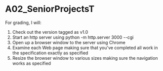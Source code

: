 # A02_SeniorProjectsT

For grading, I will:

1. Check out the version tagged as v1.0
2. Start an http server using python -m http.server 3000 --cgi
3. Open up a browser window to the server using Chrome
4. Examine each Web page making sure that you've completed all work in the specification exactly as specified
5. Resize the browser window to various sizes making sure the navigation works as specified